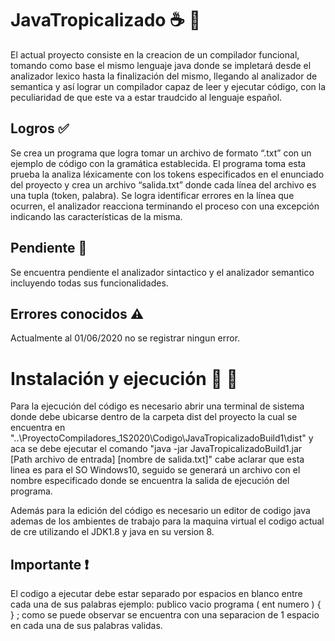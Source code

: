 # JavaTropicalizado :coffee: :palm_tree:
  El actual proyecto consiste en la creacion de un compilador funcional, tomando como base el mismo 
lenguaje java donde se impletará desde el analizador lexico hasta la finalización del mismo, llegando 
al analizador de semantica y así lograr un compilador capaz de leer y ejecutar código, con la peculiaridad 
de que este va a estar traudcido al lenguaje español.

## Logros :white_check_mark:
  Se crea un programa que logra tomar un archivo de formato “.txt” con un ejemplo de código con la 
gramática establecida. El programa toma esta prueba la analiza léxicamente con los tokens especificados 
en el enunciado del proyecto y crea un archivo “salida.txt” donde cada línea del archivo es una 
tupla (token, palabra). Se logra identificar errores en la línea que ocurren, el analizador reacciona 
terminando el proceso con una excepción indicando las características de la misma.

## Pendiente :construction:
  Se encuentra pendiente el analizador sintactico y el analizador semantico incluyendo todas sus funcionalidades.

## Errores conocidos :warning:
  Actualmente al 01/06/2020 no se registrar ningun error.

# Instalación y ejecución :hammer: :memo:

  Para la ejecución del código es necesario abrir una terminal de sistema donde debe ubicarse dentro de la carpeta dist del proyecto la cual se encuentra 
en "..\ProyectoCompiladores_1S2020\Codigo\JavaTropicalizadoBuild1\dist" y aca se debe ejecutar el comando 
"java -jar JavaTropicalizadoBuild1.jar [Path archivo de entrada] [nombre de salida.txt]" cabe aclarar que esta linea es para el SO Windows10, seguido 
se generará un archivo con el nombre especificado donde se encuentra la salida de ejecución del programa.
  
 Además para la edición del código es necesario un editor de codigo java ademas de los ambientes de trabajo 
para la maquina virtual el codigo actual de cre utilizando el JDK1.8 y java en su version 8.

## Importante :heavy_exclamation_mark:
El codigo a ejecutar debe estar separado por espacios en blanco entre cada una de sus palabras ejemplo: publico vacio programa ( ent numero ) { } ; 
como se puede observar se encuentra con una separacion de 1 espacio en cada una de sus palabras validas. 
